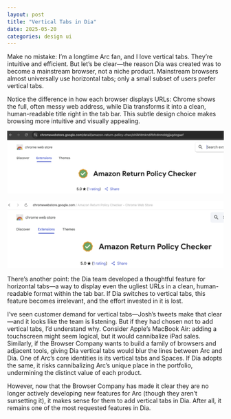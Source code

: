 ```yaml
---
layout: post
title: "Vertical Tabs in Dia"
date: 2025-05-20
categories: design ui
---
```

Make no mistake: I’m a longtime Arc fan, and I love vertical tabs. They’re intuitive and efficient. But let’s be clear—the reason Dia was created was to become a mainstream browser, not a niche product. Mainstream browsers almost universally use horizontal tabs; only a small subset of users prefer vertical tabs.

Notice the difference in how each browser displays URLs: Chrome shows the full, often messy web address, while Dia transforms it into a clean, human-readable title right in the tab bar. This subtle design choice makes browsing more intuitive and visually appealing.

![Chrome Screenshot](/assets/img/chrome-screenshot.png)

![Dia Screenshot](/assets/img/dia-screenshot.png)

There’s another point: the Dia team developed a thoughtful feature for horizontal tabs—a way to display even the ugliest URLs in a clean, human-readable format within the tab bar. If Dia switches to vertical tabs, this feature becomes irrelevant, and the effort invested in it is lost.

I’ve seen customer demand for vertical tabs—Josh’s tweets make that clear—and it looks like the team is listening. But if they had chosen not to add vertical tabs, I’d understand why. Consider Apple’s MacBook Air: adding a touchscreen might seem logical, but it would cannibalize iPad sales. Similarly, if the Browser Company wants to build a family of browsers and adjacent tools, giving Dia vertical tabs would blur the lines between Arc and Dia. One of Arc’s core identities is its vertical tabs and Spaces. If Dia adopts the same, it risks cannibalizing Arc’s unique place in the portfolio, undermining the distinct value of each product.

However, now that the Browser Company has made it clear they are no longer actively developing new features for Arc (though they aren’t sunsetting it), it makes sense for them to add vertical tabs in Dia. After all, it remains one of the most requested features in Dia.